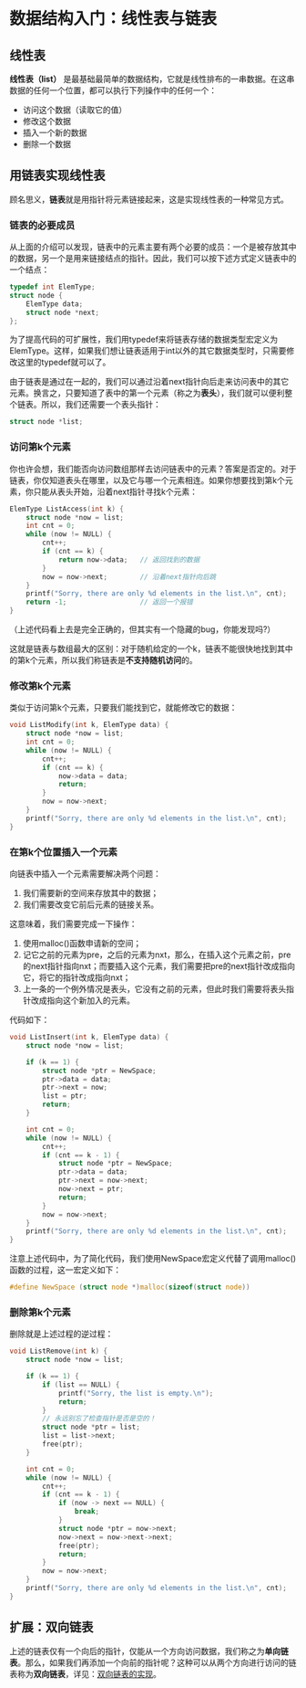 # 数据结构入门：线性表与链表

## 线性表

**线性表（list）** 是最基础最简单的数据结构，它就是线性排布的一串数据。在这串数据的任何一个位置，都可以执行下列操作中的任何一个：

* 访问这个数据（读取它的值）
* 修改这个数据
* 插入一个新的数据
* 删除一个数据

## 用链表实现线性表

顾名思义，**链表**就是用指针将元素链接起来，这是实现线性表的一种常见方式。

### 链表的必要成员

从上面的介绍可以发现，链表中的元素主要有两个必要的成员：一个是被存放其中的数据，另一个是用来链接结点的指针。因此，我们可以按下述方式定义链表中的一个结点：

```c
typedef int ElemType;
struct node {
    ElemType data;
    struct node *next;
};
```

为了提高代码的可扩展性，我们用typedef来将链表存储的数据类型宏定义为ElemType。这样，如果我们想让链表适用于int以外的其它数据类型时，只需要修改这里的typedef就可以了。

由于链表是通过在一起的，我们可以通过沿着next指针向后走来访问表中的其它元素。换言之，只要知道了表中的第一个元素（称之为**表头**），我们就可以便利整个链表。所以，我们还需要一个表头指针：

```c
struct node *list;
```

### 访问第k个元素

你也许会想，我们能否向访问数组那样去访问链表中的元素？答案是否定的。对于链表，你仅知道表头在哪里，以及它与哪一个元素相连。如果你想要找到第k个元素，你只能从表头开始，沿着next指针寻找k个元素：

```c
ElemType ListAccess(int k) {
    struct node *now = list;
    int cnt = 0;
    while (now != NULL) {
        cnt++;
        if (cnt == k) {
            return now->data;   // 返回找到的数据
        }
        now = now->next;        // 沿着next指针向后跳
    }
    printf("Sorry, there are only %d elements in the list.\n", cnt);
    return -1;                  // 返回一个报错
}
```
（上述代码看上去是完全正确的，但其实有一个隐藏的bug，你能发现吗?）

这就是链表与数组最大的区别：对于随机给定的一个k，链表不能很快地找到其中的第k个元素，所以我们称链表是**不支持随机访问**的。

### 修改第k个元素

类似于访问第k个元素，只要我们能找到它，就能修改它的数据：

```c
void ListModify(int k, ElemType data) {
    struct node *now = list;
    int cnt = 0;
    while (now != NULL) {
        cnt++;
        if (cnt == k) {
            now->data = data;
            return;
        }
        now = now->next;
    }
    printf("Sorry, there are only %d elements in the list.\n", cnt);
}
```

### 在第k个位置插入一个元素

向链表中插入一个元素需要解决两个问题：

1. 我们需要新的空间来存放其中的数据；
2. 我们需要改变它前后元素的链接关系。
   
这意味着，我们需要完成一下操作：

1. 使用malloc()函数申请新的空间；
2. 记它之前的元素为pre，之后的元素为nxt，那么，在插入这个元素之前，pre的next指针指向nxt；而要插入这个元素，我们需要把pre的next指针改成指向它，将它的指针改成指向nxt；
3. 上一条的一个例外情况是表头，它没有之前的元素，但此时我们需要将表头指针改成指向这个新加入的元素。

代码如下：

```c
void ListInsert(int k, ElemType data) {
    struct node *now = list;

    if (k == 1) {
        struct node *ptr = NewSpace;
        ptr->data = data;
        ptr->next = now;
        list = ptr;
        return;
    }

    int cnt = 0;
    while (now != NULL) {
        cnt++;
        if (cnt == k - 1) {
            struct node *ptr = NewSpace;
            ptr->data = data;
            ptr->next = now->next;
            now->next = ptr;
            return;
        }
        now = now->next;
    } 
    printf("Sorry, there are only %d elements in the list.\n", cnt);
}
```

注意上述代码中，为了简化代码，我们使用NewSpace宏定义代替了调用malloc()函数的过程，这一宏定义如下：

```c
#define NewSpace (struct node *)malloc(sizeof(struct node))
```

### 删除第k个元素

删除就是上述过程的逆过程：

```c
void ListRemove(int k) {
    struct node *now = list;

    if (k == 1) {
        if (list == NULL) {
            printf("Sorry, the list is empty.\n");
            return;
        }
        // 永远别忘了检查指针是否是空的！
        struct node *ptr = list;
        list = list->next;
        free(ptr);
    }

    int cnt = 0;
    while (now != NULL) {
        cnt++;
        if (cnt == k - 1) {
            if (now -> next == NULL) {
                break;
            }
            struct node *ptr = now->next;
            now->next = now->next->next;
            free(ptr);
            return;
        }
        now = now->next;
    }
    printf("Sorry, there are only %d elements in the list.\n", cnt);
}
```

## 扩展：双向链表

上述的链表仅有一个向后的指针，仅能从一个方向访问数据，我们称之为**单向链表**。那么，如果我们再添加一个向前的指针呢？这种可以从两个方向进行访问的链表称为**双向链表**，详见：[双向链表的实现](https://ucas-ctf.github.io/posts/ds_ex1)。